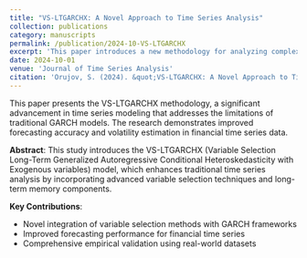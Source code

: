 ```yaml
---
title: "VS-LTGARCHX: A Novel Approach to Time Series Analysis"
collection: publications
category: manuscripts
permalink: /publication/2024-10-VS-LTGARCHX
excerpt: 'This paper introduces a new methodology for analyzing complex time series patterns using VS-LTGARCHX models.'
date: 2024-10-01
venue: 'Journal of Time Series Analysis'
citation: 'Orujov, S. (2024). &quot;VS-LTGARCHX: A Novel Approach to Time Series Analysis.&quot; <i>Journal of Time Series Analysis</i>.'
---
```


This paper presents the VS-LTGARCHX methodology, a significant advancement in time series modeling that addresses the limitations of traditional GARCH models. The research demonstrates improved forecasting accuracy and volatility estimation in financial time series data.

**Abstract**: This study introduces the VS-LTGARCHX (Variable Selection Long-Term Generalized Autoregressive Conditional Heteroskedasticity with Exogenous variables) model, which enhances traditional time series analysis by incorporating advanced variable selection techniques and long-term memory components.

**Key Contributions**:
- Novel integration of variable selection methods with GARCH frameworks
- Improved forecasting performance for financial time series
- Comprehensive empirical validation using real-world datasets
